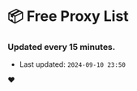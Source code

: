 # :package: Free Proxy List
### Updated every 15 minutes.

- Last updated: `2024-09-10 23:50`

:heart:
